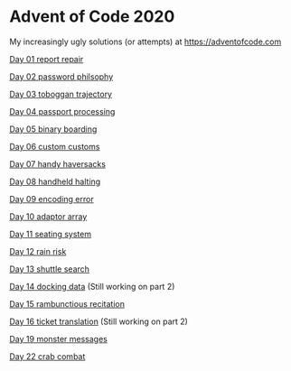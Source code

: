 # Advent of Code 2020

My increasingly ugly solutions (or attempts) at  https://adventofcode.com

[Day 01 report repair](https://github.com/ianhandel/adventofcode_2020/blob/main/day_01/advent_of_code_01.md)

[Day 02 password philsophy](https://github.com/ianhandel/adventofcode_2020/blob/main/day_02/advent_of_code_02.md)

[Day 03 toboggan trajectory](https://github.com/ianhandel/adventofcode_2020/blob/main/day_03/advent_of_code_03.md)

[Day 04 passport processing](https://github.com/ianhandel/adventofcode_2020/blob/main/day_04/advent_of_code_04.md)

[Day 05 binary boarding](https://github.com/ianhandel/adventofcode_2020/blob/main/day_05/advent_of_code_05.md)

[Day 06 custom customs](https://github.com/ianhandel/adventofcode_2020/blob/main/day_06/advent_of_code_06.md)

[Day 07 handy haversacks](https://github.com/ianhandel/adventofcode_2020/blob/main/day_07/advent_of_code_07.md)

[Day 08 handheld halting](https://github.com/ianhandel/adventofcode_2020/blob/main/day_08/advent_of_code_08.md)

[Day 09 encoding error](https://github.com/ianhandel/adventofcode_2020/blob/main/day_09/advent_of_code_09.md)

[Day 10 adaptor array](https://github.com/ianhandel/adventofcode_2020/blob/main/day_10/advent_of_code_10.md)

[Day 11 seating system](https://github.com/ianhandel/adventofcode_2020/blob/main/day_11/advent_of_code_11.md)

[Day 12 rain risk](https://github.com/ianhandel/adventofcode_2020/blob/main/day_12/advent_of_code_12.md)

[Day 13 shuttle search](https://github.com/ianhandel/adventofcode_2020/blob/main/day_13/advent_of_code_13.md)

[Day 14 docking data](https://github.com/ianhandel/adventofcode_2020/blob/main/day_14/advent_of_code_14.md) (Still working on part 2)

[Day 15 rambunctious recitation](https://github.com/ianhandel/adventofcode_2020/blob/main/day_15/advent_of_code_15.md)

[Day 16 ticket translation](https://github.com/ianhandel/adventofcode_2020/blob/main/day_16/advent_of_code_16.md) (Still working on part 2)

[Day 19 monster messages](https://github.com/ianhandel/adventofcode_2020/blob/main/day_19/advent_of_code_19.md)

[Day 22 crab combat](https://github.com/ianhandel/adventofcode_2020/blob/main/day_22/advent_of_code_2.md)
